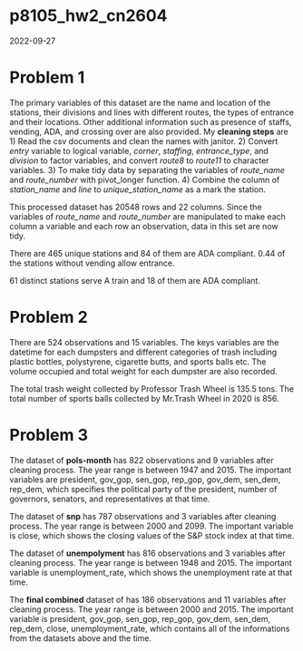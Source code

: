 p8105_hw2_cn2604
================
2022-09-27

# Problem 1

The primary variables of this dataset are the name and location of the
stations, their divisions and lines with different routes, the types of
entrance and their locations. Other additional information such as
presence of staffs, vending, ADA, and crossing over are also provided.
My **cleaning steps** are 1) Read the csv documents and clean the names
with janitor. 2) Convert *entry* variable to logical variable, *corner*,
*staffing*, *entrance_type*, and *division* to factor variables, and
convert *route8* to *route11* to character variables. 3) To make tidy
data by separating the variables of *route_name* and *route_number* with
pivot_longer function. 4) Combine the column of *station_name* and
*line* to *unique_station_name* as a mark the station.

This processed dataset has 20548 rows and 22 columns. Since the
variables of *route_name* and *route_number* are manipulated to make
each column a variable and each row an observation, data in this set are
now tidy.

There are 465 unique stations and 84 of them are ADA compliant. 0.44 of
the stations without vending allow entrance.

61 distinct stations serve A train and 18 of them are ADA compliant.

# Problem 2

There are 524 observations and 15 variables. The keys variables are the
datetime for each dumpsters and different categories of trash including
plastic bottles, polystyrene, cigarette butts, and sports balls etc. The
volume occupied and total weight for each dumpster are also recorded.

The total trash weight collected by Professor Trash Wheel is 135.5 tons.
The total number of sports balls collected by Mr.Trash Wheel in 2020 is
856.

# Problem 3

The dataset of **pols-month** has 822 observations and 9 variables after
cleaning process. The year range is between 1947 and 2015. The important
variables are president, gov_gop, sen_gop, rep_gop, gov_dem, sen_dem,
rep_dem, which specifies the political party of the president, number of
governors, senators, and representatives at that time.

The dataset of **snp** has 787 observations and 3 variables after
cleaning process. The year range is between 2000 and 2099. The important
variable is close, which shows the closing values of the S&P stock index
at that time.

The dataset of **unempolyment** has 816 observations and 3 variables
after cleaning process. The year range is between 1948 and 2015. The
important variable is unemployment_rate, which shows the unemployment
rate at that time.

The **final combined** dataset of has 186 observations and 11 variables
after cleaning process. The year range is between 2000 and 2015. The
important variable is president, gov_gop, sen_gop, rep_gop, gov_dem,
sen_dem, rep_dem, close, unemployment_rate, which contains all of the
informations from the datasets above and the time.
